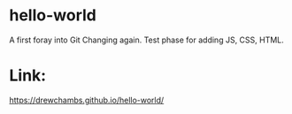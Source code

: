 # hello-world
A first foray into Git
Changing again. Test phase for adding JS, CSS, HTML.

# Link:
https://drewchambs.github.io/hello-world/
